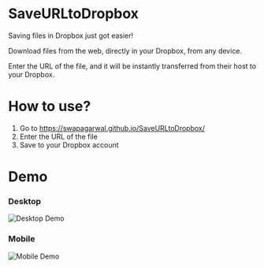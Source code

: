 # SaveURLtoDropbox

Saving files in Dropbox just got easier!

Download files from the web, directly in your Dropbox, from any device.

Enter the URL of the file, and it will be instantly transferred from their host to your Dropbox.

# How to use?

1. Go to https://swapagarwal.github.io/SaveURLtoDropbox/
1. Enter the URL of the file
1. Save to your Dropbox account

# Demo

### Desktop
![Desktop Demo](https://media.giphy.com/media/3ohhwhVEzhOw6mbTbO/giphy.gif)

### Mobile
![Mobile Demo](https://media.giphy.com/media/xT9IgngaceREwZIROw/giphy.gif)

